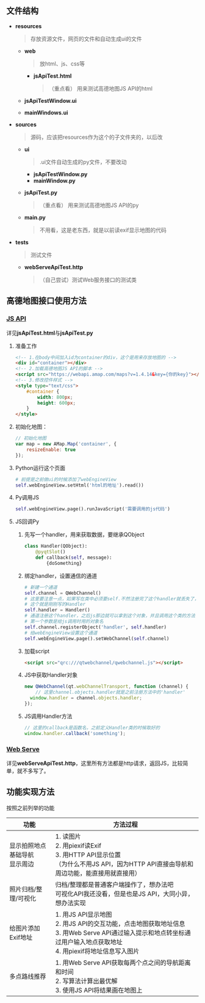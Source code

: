 ## 文件结构

- **resources** 

  > 存放资源文件，网页的文件和自动生成ui的文件

  - **web**

    > 放html、js、css等

    - **jsApiTest.html** 

      > （重点看）  用来测试高德地图JS API的html

  - **jsApiTestWindow.ui**

  - **mainWindows.ui**

- **sources** 

  > 源码，应该把resources作为这个的子文件夹的，以后改

  - **ui**

    > .ui文件自动生成的py文件，不要改动

    - **jsApiTestWindow.py**
    - **mainWindow.py**

  - **jsApiTest.py** 

    > （重点看） 用来测试高德地图JS API的py

  - **main.py**

    > 不用看，这是老东西，就是以前读exif显示地图的代码

- **tests**

  > 测试文件

  - **webServeApiTest.http**

    > （自己尝试）测试Web服务接口的测试类



## 高德地图接口使用方法

### [JS API](https://lbs.amap.com/api/javascript-api/guide/abc/quickstart)

详见**jsApiTest.html**与**jsApiTest.py**

1. 准备工作

   ```html
   <!-- 1.在body中间加入id为container的div，这个是用来存放地图的 -->
   <div id="container"></div>
   <!-- 2.加载高德地图JS API的脚本 -->
   <script src="https://webapi.amap.com/maps?v=1.4.14&key={你的key}"></script>
   <!-- 3.修改控件样式 -->
   <style type="text/css">
       #container {
           width: 800px;
           height: 600px;
       }
   </style>
   ```

2. 初始化地图：

   ```js
   // 初始化地图
   var map = new AMap.Map('container', {
       resizeEnable: true
   });
   ```

3. Python运行这个页面

   ```python
   # 前提是之前做ui的时候添加了webEngineView
   self.webEngineView.setHtml('html的地址').read())
   ```

4. Py调用JS

   ```python
   self.webEngineView.page().runJavaScript('需要调用的js代码')
   ```

5. JS回调Py

   1. 先写一个handler，用来获取数据，要继承QObject

      ```python
      class Handler(QObject):
          @pyqtSlot()
          def callback(self, message):
              {doSomething}
      ```

   2. 绑定handler，设置通信的通道

      ```python
      # 新建一个通道
      self.channel = QWebChannel()
      # 这里要注意一点，如果写在类中必须要self.不然注册完了这个handler就丢失了，之后找不到
      # 这个就是刚刚写的Handler
      self.handler = Handler()
      # 通道注册这个handler，之后js那边就可以拿到这个对象，并且调用这个类的方法
      # 第一个参数是给js调用时用的对象名
      self.channel.registerObject('handler', self.handler)
      # 给webEngineView设置这个通道
      self.webEngineView.page().setWebChannel(self.channel)
      ```

   3. 加载script

      ```html
      <script src="qrc:///qtwebchannel/qwebchannel.js"></script>
      ```

   4. JS中获取Handler对象

      ```js
      new QWebChannel(qt.webChannelTransport, function (channel) {
          // 这里channel.objects.handler就是之前注册方法中的'handler'
      	window.handler = channel.objects.handler; 
      });
      ```

   5. JS调用Handler方法

      ```js
      // 这里的callback是函数名，之前定义Handler类的时候取好的
      window.handler.callback('something');
      ```



### [Web Serve](https://lbs.amap.com/api/webservice/guide/api/georegeo)

详见**webServeApiTest.http**，这里所有方法都是http请求，返回JS，比较简单，就不多写了。



## 功能实现方法

按照之前列举的功能

| 功能                                     | 方法过程                                                     |
| ---------------------------------------- | ------------------------------------------------------------ |
| 显示拍照地点<br />基础导航<br />显示周边 | 1. 读图片<br />2. 用piexif读Exif<br />3. 用HTTP API显示位置<br />（为什么不用JS API，因为HTTP API直接由导航和周边功能，能直接用就直接用） |
| 照片归档/整理/可视化                     | 归档/整理都是普通客户端操作了，想办法吧<br />可视化API我还没看，但是也是JS API，大同小异，想办法实现 |
| 给图片添加Exif地址                       | 1. 用JS API显示地图<br />2. 用JS API的交互功能，点击地图获取地址信息<br />3. 用Web Serve API通过输入提示和地点转坐标通过用户输入地点获取地址<br />4. 用piexif将地址信息写入图片 |
| 多点路线推荐                             | 1. 用Web Serve API获取每两个点之间的导航距离和时间<br />2. 写算法计算出最优解<br />3. 使用JS API将结果画在地图上 |


